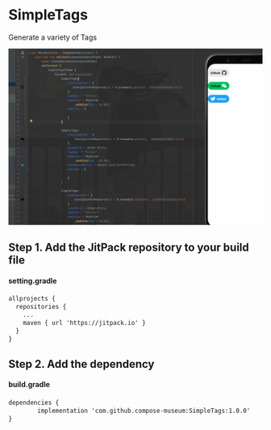 # SimpleTags
Generate a variety of Tags

![](demo.png)

## Step 1. Add the JitPack repository to your build file

#### setting.gradle
```
allprojects {
  repositories {
    ...
    maven { url 'https://jitpack.io' }
  }
}
```

## Step 2. Add the dependency

#### build.gradle
```
dependencies {
        implementation 'com.github.compose-museum:SimpleTags:1.0.0'
}
```
